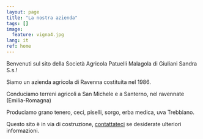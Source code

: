 ```yaml
---
layout: page
title: "La nostra azienda"
tags: []
image:
  feature: vigna4.jpg
lang: it
ref: home
---
```


Benvenuti sul sito della Società Agricola Patuelli Malagola di Giuliani Sandra S.s.!   

Siamo un azienda agricola di Ravenna costituita nel 1986.   

Conduciamo terreni agricoli a San Michele e a Santerno, nel ravennate (Emilia-Romagna)

Produciamo grano tenero, ceci, piselli, sorgo, erba medica, uva Trebbiano.


Questo sito è in via di costruzione, [contattateci](/contatti/) se desiderate ulteriori informazioni.   
